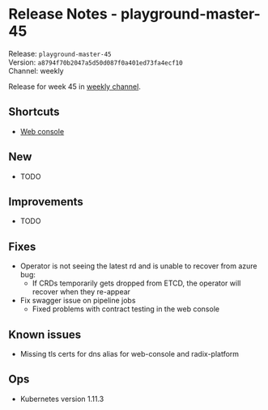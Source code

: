 # Release Notes - playground-master-45
Release: `playground-master-45`  
Version: `a8794f70b2047a5d50d087f0a401ed73fa4ecf10`  
Channel: weekly

Release for week 45 in [weekly channel](../docs/releases.md#channels).

## Shortcuts
* [Web console](https://web-radix-web-console-prod.playground-master-45.dev.radix.equinor.com)


## New
* TODO

## Improvements
* TODO

## Fixes
- Operator is not seeing the latest rd and is unable to recover from azure bug:
  - If CRDs temporarily gets dropped from ETCD, the operator will recover when they re-appear
- Fix swagger issue on pipeline jobs
  - Fixed problems with contract testing in the web console

## Known issues
* Missing tls certs for dns alias for web-console and radix-platform

## Ops
* Kubernetes version 1.11.3
  
